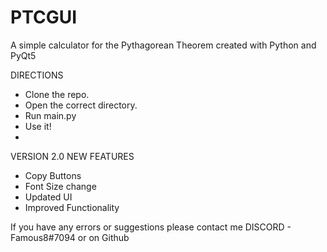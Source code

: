 # PTCGUI
A simple calculator for the Pythagorean Theorem created with Python and PyQt5

DIRECTIONS

- Clone the repo.
- Open the correct directory.
- Run main.py
- Use it!
- 
VERSION 2.0 NEW FEATURES

- Copy Buttons
- Font Size change
- Updated UI
- Improved Functionality

If you have any errors or suggestions please contact me DISCORD - Famous8#7094 or on Github
